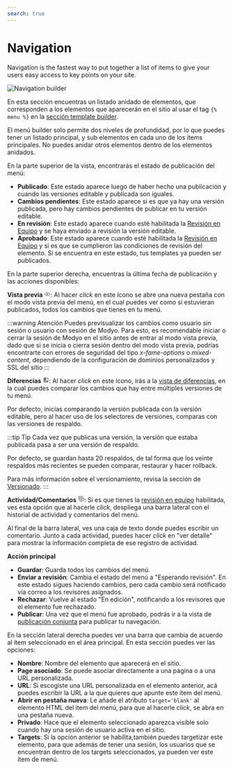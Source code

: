```yaml
---
search: true
---
```


# Navigation

Navigation is the fastest way to put together a list of items to give your users easy access to key points on your site.

![Navigation builder](/assets/img/platform/navigation-builder.png)

En esta sección encuentras un listado anidado de elementos, que corresponden a los elementos que aparecerán en el sitio al usar el tag <span v-pre>`{% menu %}`</span> en la [sección template builder](/es/platform/channels/templates.html).

El menú builder solo permite dos niveles de profundidad, por lo que puedes tener un listado principal, y sub elementos en cada uno de los ítems principales. No puedes anidar otros elementos dentro de los elementos anidados.

En la parte superior de la vista, encontrarás el estado de publicación del menú:

- **Publicado**: Este estado aparece luego de haber hecho una publicación y cuando las versiones editable y publicada son iguales.
- **Cambios pendientes**: Este estado aparece si es que ya hay una versión publicada, pero hay cambios pendientes de publicar en tu versión editable.
- **En revisión**: Este estado aparece cuando esté habilitada la [Revisión en Equipo](/es/platform/core/key-concepts.html) y se haya enviado a revisión la versión editable.
- **Aprobado**: Este estado aparece cuando esté habilitada la [Revisión en Equipo](/es/platform/core/key-concepts.html) y si es que se cumplieron las condiciones de revisión del elemento. Si se encuentra en este estado, tus templates ya pueden ser publicados.

En la parte superior derecha, encuentras la última fecha de publicación y las acciones disponibles:

**Vista previa** <svg xmlns="http://www.w3.org/2000/svg" xmlns:xlink="http://www.w3.org/1999/xlink" aria-hidden="true" focusable="false" width="1em" height="1em" style="-ms-transform: rotate(360deg); -webkit-transform: rotate(360deg); transform: rotate(360deg);" preserveAspectRatio="xMidYMid meet" viewBox="0 0 24 24"><path d="M12 9a3 3 0 0 1 3 3a3 3 0 0 1-3 3a3 3 0 0 1-3-3a3 3 0 0 1 3-3m0-4.5c5 0 9.27 3.11 11 7.5c-1.73 4.39-6 7.5-11 7.5S2.73 16.39 1 12c1.73-4.39 6-7.5 11-7.5M3.18 12a9.821 9.821 0 0 0 17.64 0a9.821 9.821 0 0 0-17.64 0z" fill="#626262"/><rect x="0" y="0" width="24" height="24" fill="rgba(0, 0, 0, 0)" /></svg>: Al hacer _click_ en este ícono se abre una nueva pestaña con el modo vista previa del menú, en el cual puedes ver como si estuvieran publicados, todos los cambios que tienes en tu menú.

:::warning Atención Puedes previsualizar los cambios como usuario sin sesión o usuario con sesión de Modyo. Para esto, es recomendable iniciar o cerrar la sesión de Modyo en el sitio antes de entrar al modo vista previa, dado que si se inicia o cierra sesión dentro del modo vista previa, podrías encontrarte con errores de seguridad del tipo _x-fame-options_ o _mixed-content_, dependiendo de la configuración de dominios personalizados y SSL del sitio :::

**Diferencias** <svg xmlns="http://www.w3.org/2000/svg" xmlns:xlink="http://www.w3.org/1999/xlink" aria-hidden="true" focusable="false" width="1em" height="1em" style="-ms-transform: rotate(360deg); -webkit-transform: rotate(360deg); transform: rotate(360deg);" preserveAspectRatio="xMidYMid meet" viewBox="0 0 24 24"><path d="M19 3h-5v2h5v13l-5-6v9h5a2 2 0 0 0 2-2V5a2 2 0 0 0-2-2m-9 15H5l5-6m0-9H5c-1.11 0-2 .89-2 2v14a2 2 0 0 0 2 2h5v2h2V1h-2v2z" fill="#626262"/></svg>: Al hacer _click_ en este ícono, irás a la [vista de diferencias](/es/platform/channels/sites.html#revision-y-publicacion-conjunta), en la cual puedes comparar los cambios que hay entre múltiples versiones de tu menú.

Por defecto, inicias comparando la versión publicada con la versión editable, pero al hacer uso de los selectores de versiones, comparas con las versiones de respaldo.

:::tip Tip Cada vez que publicas una versión, la versión que estaba publicada pasa a ser una versión de respaldo.

Por defecto, se guardan hasta 20 respaldos, de tal forma que los veinte respaldos más recientes se pueden comparar, restaurar y hacer rollback.

Para más información sobre el versionamiento, revisa la sección de [Versionado](/es/platform/core/key-concepts.html#versionado). :::

**Actividad/Comentarios** <svg xmlns="http://www.w3.org/2000/svg" xmlns:xlink="http://www.w3.org/1999/xlink" aria-hidden="true" focusable="false" width="1em" height="1em" style="-ms-transform: rotate(360deg); -webkit-transform: rotate(360deg); transform: rotate(360deg);" preserveAspectRatio="xMidYMid meet" viewBox="0 0 24 24"><path d="M12 23a1 1 0 0 1-1-1v-3H7a2 2 0 0 1-2-2V7a2 2 0 0 1 2-2h14a2 2 0 0 1 2 2v10a2 2 0 0 1-2 2h-4.1l-3.7 3.71c-.2.18-.44.29-.7.29H12m1-6v3.08L16.08 17H21V7H7v10h6M3 15H1V3a2 2 0 0 1 2-2h16v2H3v12m6-6h10v2H9V9m0 4h8v2H9v-2z" fill="#626262"/><rect x="0" y="0" width="24" height="24" fill="rgba(0, 0, 0, 0)" /></svg>: Si es que tienes la [revisión en equipo](/es/platform/core/key-concepts.html) habilitada, ves esta opción que al hacerle _click_, despliega una barra lateral con el historial de actividad y comentarios del menú.

Al final de la barra lateral, ves una caja de texto donde puedes escribir un comentario. Junto a cada actividad, puedes hacer _click_ en "ver detalle" para mostrar la información completa de ese registro de actividad.

**Acción principal**

- **Guardar**: Guarda todos los cambios del menú.
- **Enviar a revisión**: Cambia el estado del menú a "Esperando revisión". En este estado sigues haciendo cambios, pero cada cambio será notificado vía correo a los revisores asignados.
- **Rechazar**: Vuelve al estado "En edición", notificando a los revisores que el elemento fue rechazado.
- **Publicar**: Una vez que el menú fue aprobado, podrás ir a la vista de [publicación conjunta](/es/platform/channels/sites.html#revision-y-publicacion-conjunta) para publicar tu navegación.

En la sección lateral derecha puedes ver una barra que cambia de acuerdo al ítem seleccionado en el área principal. En esta sección puedes ver las opciones:

- **Nombre**: Nombre del elemento que aparecerá en el sitio.
- **Page asociado**: Se puede asociar directamente a una página o a una URL personalizada.
- **URL**: Si escogiste una URL personalizada en el elemento anterior, acá puedes escribir la URL a la que quieres que apunte este ítem del menú.
- **Abrir en pestaña nueva**: Le añade el atributo `target='blank'` al elemento HTML del item del menú, para que al hacerle _click_, se abra en una pestaña nueva.
- **Privado**: Hace que el elemento seleccionado aparezca visible solo cuando hay una sesión de usuario activa en el sitio.
- **Targets**: Si la opción anterior se habilita,también puedes targetizar este elemento, para que además de tener una sesión, los usuarios que se encuentran dentro de los targets seleccionados, ya pueden ver este ítem de menú.
